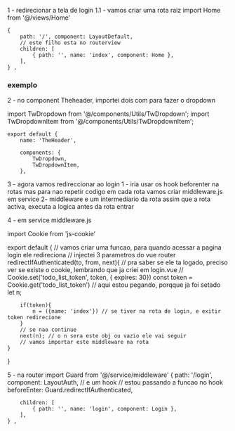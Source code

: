1 - redirecionar a tela de login
 1.1 - vamos criar uma rota raiz
 import Home from '@/views/Home'

    {
        path: '/', component: LayoutDefault,
        // este filho esta no routerview
        children: [
            { path: '', name: 'index', component: Home },
        ],
    } ,

### exemplo #####
<template>
    <div>
        <TheHeader /> este tem o cabecario

        <div class="px-3 py-10 md:px-10">
            <RouterView />
        </div>
    </div>
</template>

2 - no component Theheader, importei dois com para fazer o dropdown

import TwDropdown from '@/components/Utils/TwDropdown';
    import TwDropdownItem from '@/components/Utils/TwDropdownItem';

    export default {
        name: 'TheHeader',

        components: {
            TwDropdown,
            TwDropdownItem,
        },

3 - agora vamos redireccionar ao login
    1 - iria usar os hook beforenter na rotas mas para nao repetir codigo em cada rota 
    vamos criar middleware.js em service
     2- middleware e um intermediario da rota assim que a rota activa, executa a logica antes da rota entrar

4 - em service middleware.js

import Cookie from 'js-cookie'

export default {
    // vamos criar uma funcao, para quando acessar a pagina login ele redireciona
    // injectei 3 parametros do vue router
    redirectIfAuthenticated(to, from, next){
            // pra saber se ele ta logado, preciso ver se existe o cookie, lembrando que ja criei em login.vue
            //  Cookie.set('todo_list_token', token, { expires: 30})
    const token = Cookie.get('todo_list_token') // aqui estou pegando, porqque ja foi setado
    let n;

        if(token){
            n = ({name: 'index'}) // se tiver na rota de login, e exitir token redirecione
        }
        // se nao continue
        next(n); // o n sera este obj ou vazio ele vai seguir
        // vamos importar este middleware na rota
    }

}

5 - na router
import Guard from '@/service/middleware'
         {
        path: '/login', component: LayoutAuth,
        // e um hook
       // estou passando a funcao no hook
       beforeEnter: Guard.redirectIfAuthenticated,
       
        children: [
            { path: '', name: 'login', component: Login },
        ],
    } ,
